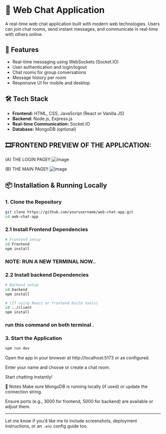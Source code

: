 # 💬 Web Chat Application

A real-time web chat application built with modern web technologies. Users can join chat rooms, send instant messages, and communicate in real-time with others online.

## 🚀 Features

- Real-time messaging using WebSockets (Socket.IO)
- User authentication and login/logout
- Chat rooms for group conversations
- Message history per room
- Responsive UI for mobile and desktop

## 🛠️ Tech Stack

- **Frontend:** HTML, CSS, JavaScript (React or Vanilla JS)
- **Backend:** Node.js, Express.js
- **Real-time Communication:** Socket.IO
- **Database:** MongoDB (optional)



## 🎞️FRONTEND PREVIEW OF THE APPLICATION:
(A) THE LOGIN PAGE!!
![image](https://github.com/user-attachments/assets/657c0ded-057d-4c61-ad06-71ea8cb7b68a)

(B) THE MAIN PAGE!!
![image](https://github.com/user-attachments/assets/48d96840-3d40-431e-b156-3d9d7987730f)


## 📦 Installation & Running Locally
### 1. Clone the Repository

```bash
git clone https://github.com/yourusername/web-chat-app.git
cd web-chat-app
```
### 2.1 Install  Frontend Dependencies
```bash
# Frontend setup
cd Frontend
npm install
```
### NOTE: RUN A NEW TERMINAL NOW.. 

### 2.2 Install backend Dependencies
```bash
# Backend setup
cd backend
npm install

# (If using React or frontend build tools)
cd ../client
npm install
```
### run this command on both terminal .

### 3. Start the Application
```bash
npm run dev
```


Open the app in your browser at http://localhost:5173 or as configured.

Enter your name and choose or create a chat room.

Start chatting instantly!

📝 Notes
Make sure MongoDB is running locally (if used) or update the connection string.

Ensure ports (e.g., 3000 for frontend, 5000 for backend) are available or adjust them.




---

Let me know if you’d like me to include screenshots, deployment instructions, or an `.env` config guide too.
